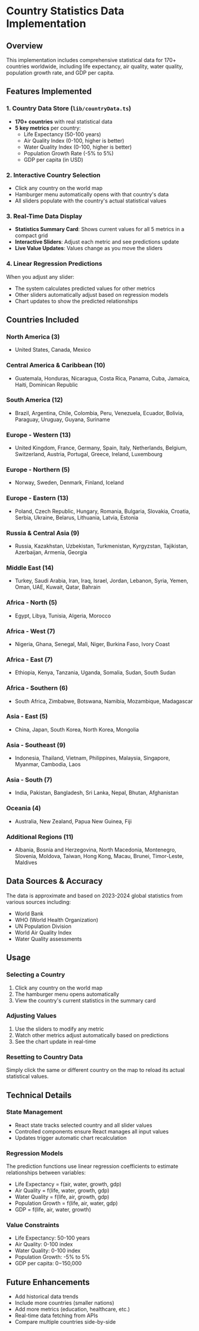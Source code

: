 # Country Statistics Data Implementation

## Overview
This implementation includes comprehensive statistical data for 170+ countries worldwide, including life expectancy, air quality, water quality, population growth rate, and GDP per capita.

## Features Implemented

### 1. Country Data Store (`lib/countryData.ts`)
- **170+ countries** with real statistical data
- **5 key metrics** per country:
  - Life Expectancy (50-100 years)
  - Air Quality Index (0-100, higher is better)
  - Water Quality Index (0-100, higher is better)
  - Population Growth Rate (-5% to 5%)
  - GDP per capita (in USD)

### 2. Interactive Country Selection
- Click any country on the world map
- Hamburger menu automatically opens with that country's data
- All sliders populate with the country's actual statistical values

### 3. Real-Time Data Display
- **Statistics Summary Card**: Shows current values for all 5 metrics in a compact grid
- **Interactive Sliders**: Adjust each metric and see predictions update
- **Live Value Updates**: Values change as you move the sliders

### 4. Linear Regression Predictions
When you adjust any slider:
- The system calculates predicted values for other metrics
- Other sliders automatically adjust based on regression models
- Chart updates to show the predicted relationships

## Countries Included

### North America (3)
- United States, Canada, Mexico

### Central America & Caribbean (10)
- Guatemala, Honduras, Nicaragua, Costa Rica, Panama, Cuba, Jamaica, Haiti, Dominican Republic

### South America (12)
- Brazil, Argentina, Chile, Colombia, Peru, Venezuela, Ecuador, Bolivia, Paraguay, Uruguay, Guyana, Suriname

### Europe - Western (13)
- United Kingdom, France, Germany, Spain, Italy, Netherlands, Belgium, Switzerland, Austria, Portugal, Greece, Ireland, Luxembourg

### Europe - Northern (5)
- Norway, Sweden, Denmark, Finland, Iceland

### Europe - Eastern (13)
- Poland, Czech Republic, Hungary, Romania, Bulgaria, Slovakia, Croatia, Serbia, Ukraine, Belarus, Lithuania, Latvia, Estonia

### Russia & Central Asia (9)
- Russia, Kazakhstan, Uzbekistan, Turkmenistan, Kyrgyzstan, Tajikistan, Azerbaijan, Armenia, Georgia

### Middle East (14)
- Turkey, Saudi Arabia, Iran, Iraq, Israel, Jordan, Lebanon, Syria, Yemen, Oman, UAE, Kuwait, Qatar, Bahrain

### Africa - North (5)
- Egypt, Libya, Tunisia, Algeria, Morocco

### Africa - West (7)
- Nigeria, Ghana, Senegal, Mali, Niger, Burkina Faso, Ivory Coast

### Africa - East (7)
- Ethiopia, Kenya, Tanzania, Uganda, Somalia, Sudan, South Sudan

### Africa - Southern (6)
- South Africa, Zimbabwe, Botswana, Namibia, Mozambique, Madagascar

### Asia - East (5)
- China, Japan, South Korea, North Korea, Mongolia

### Asia - Southeast (9)
- Indonesia, Thailand, Vietnam, Philippines, Malaysia, Singapore, Myanmar, Cambodia, Laos

### Asia - South (7)
- India, Pakistan, Bangladesh, Sri Lanka, Nepal, Bhutan, Afghanistan

### Oceania (4)
- Australia, New Zealand, Papua New Guinea, Fiji

### Additional Regions (11)
- Albania, Bosnia and Herzegovina, North Macedonia, Montenegro, Slovenia, Moldova, Taiwan, Hong Kong, Macau, Brunei, Timor-Leste, Maldives

## Data Sources & Accuracy
The data is approximate and based on 2023-2024 global statistics from various sources including:
- World Bank
- WHO (World Health Organization)
- UN Population Division
- World Air Quality Index
- Water Quality assessments

## Usage

### Selecting a Country
1. Click any country on the world map
2. The hamburger menu opens automatically
3. View the country's current statistics in the summary card

### Adjusting Values
1. Use the sliders to modify any metric
2. Watch other metrics adjust automatically based on predictions
3. See the chart update in real-time

### Resetting to Country Data
Simply click the same or different country on the map to reload its actual statistical values.

## Technical Details

### State Management
- React state tracks selected country and all slider values
- Controlled components ensure React manages all input values
- Updates trigger automatic chart recalculation

### Regression Models
The prediction functions use linear regression coefficients to estimate relationships between variables:
- Life Expectancy = f(air, water, growth, gdp)
- Air Quality = f(life, water, growth, gdp)
- Water Quality = f(life, air, growth, gdp)
- Population Growth = f(life, air, water, gdp)
- GDP = f(life, air, water, growth)

### Value Constraints
- Life Expectancy: 50-100 years
- Air Quality: 0-100 index
- Water Quality: 0-100 index
- Population Growth: -5% to 5%
- GDP per capita: $0-$150,000

## Future Enhancements
- Add historical data trends
- Include more countries (smaller nations)
- Add more metrics (education, healthcare, etc.)
- Real-time data fetching from APIs
- Compare multiple countries side-by-side
